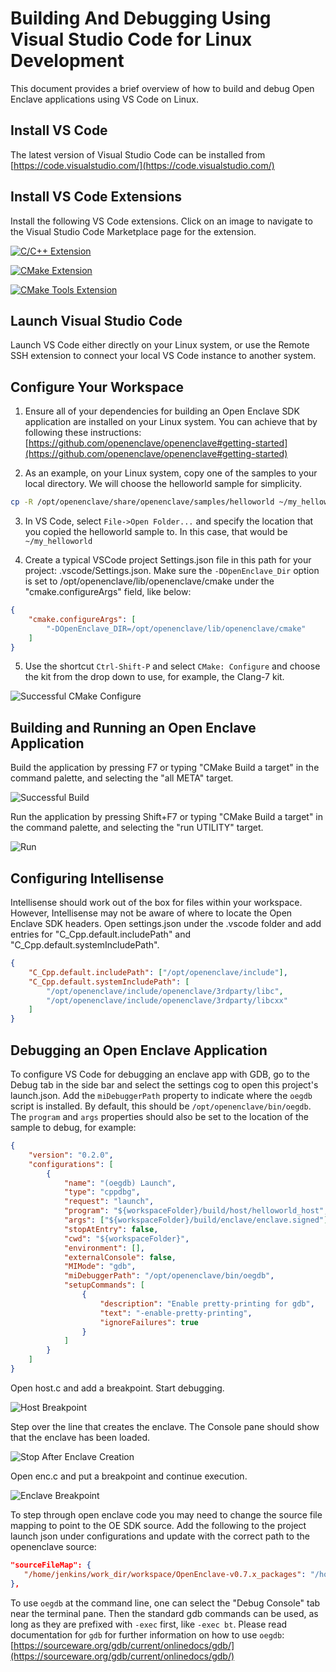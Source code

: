 # Building And Debugging Using Visual Studio Code for Linux Development

This document provides a brief overview of how to build and debug Open Enclave applications using VS Code on Linux.

## Install VS Code

The latest version of Visual Studio Code can be installed from [https://code.visualstudio.com/](https://code.visualstudio.com/)

## Install VS Code Extensions

Install the following VS Code extensions. Click on an image to navigate to the Visual Studio Code Marketplace page for the extension.

[![C/C++ Extension](images/VSCodeCppExtension.png)](https://marketplace.visualstudio.com/items?itemName=ms-vscode.cpptools)

[![CMake Extension](images/VSCodeLinuxCMakeExtension.png)](https://marketplace.visualstudio.com/items?itemName=twxs.cmake)

[![CMake Tools Extension](images/VSCodeCMakeToolsExtension.png)](https://marketplace.visualstudio.com/items?itemName=vector-of-bool.cmake-tools)

## Launch Visual Studio Code

Launch VS Code either directly on your Linux system, or use the Remote SSH extension to connect your local VS Code instance to another system.

## Configure Your Workspace

1. Ensure all of your dependencies for building an Open Enclave SDK application are installed on your Linux system. You can achieve that by following these instructions: [https://github.com/openenclave/openenclave#getting-started](https://github.com/openenclave/openenclave#getting-started)

2. As an example, on your Linux system, copy one of the samples to your local directory. We will choose the helloworld sample for simplicity.

```bash
cp -R /opt/openenclave/share/openenclave/samples/helloworld ~/my_helloworld
```

3. In VS Code, select `File->Open Folder...` and specify the location that you copied the helloworld sample to. In this case, that would be `~/my_helloworld`

4. Create a typical VSCode project Settings.json file in this path for your project: .vscode/Settings.json. Make sure the `-DOpenEnclave_Dir` option is set to /opt/openenclave/lib/openenclave/cmake under the "cmake.configureArgs" field, like below:

```json
{
    "cmake.configureArgs": [
        "-DOpenEnclave_DIR=/opt/openenclave/lib/openenclave/cmake"
    ]
}
```

5. Use the shortcut `Ctrl-Shift-P` and select `CMake: Configure` and choose the kit from the drop down to use, for example, the Clang-7 kit.

![Successful CMake Configure](images/VSCodeLinuxSuccessfulCMakeConfigure.png)

## Building and Running an Open Enclave Application

Build the application by pressing F7 or typing "CMake Build a target" in the command palette, and selecting the "all META" target.

![Successful Build](images/VSCodeLinuxSuccessfulBuild.png)

Run the application by pressing Shift+F7 or typing "CMake Build a target" in the command palette, and selecting the "run UTILITY" target.

![Run](images/VSCodeLinuxRunApplication.png)

## Configuring Intellisense

Intellisense should work out of the box for files within your workspace. However, Intellisense may not be aware of where to locate the Open Enclave SDK headers.
Open settings.json under the .vscode folder and add entries for "C_Cpp.default.includePath" and "C_Cpp.default.systemIncludePath".

```json
{
    "C_Cpp.default.includePath": ["/opt/openenclave/include"],
    "C_Cpp.default.systemIncludePath": [
        "/opt/openenclave/include/openenclave/3rdparty/libc",
        "/opt/openenclave/include/openenclave/3rdparty/libcxx"
    ]
}
```

## Debugging an Open Enclave Application

To configure VS Code for debugging an enclave app with GDB, go to the Debug tab in the side bar and select the settings cog to open this project's launch.json. Add the `miDebuggerPath` property to indicate where the `oegdb` script is installed. By default, this should be `/opt/openenclave/bin/oegdb`. The `program` and `args` properties should also be set to the location of the sample to debug, for example:

```json
{
    "version": "0.2.0",
    "configurations": [
        {
            "name": "(oegdb) Launch",
            "type": "cppdbg",
            "request": "launch",
            "program": "${workspaceFolder}/build/host/helloworld_host",
            "args": ["${workspaceFolder}/build/enclave/enclave.signed"],
            "stopAtEntry": false,
            "cwd": "${workspaceFolder}",
            "environment": [],
            "externalConsole": false,
            "MIMode": "gdb",
            "miDebuggerPath": "/opt/openenclave/bin/oegdb",
            "setupCommands": [
                {
                    "description": "Enable pretty-printing for gdb",
                    "text": "-enable-pretty-printing",
                    "ignoreFailures": true
                }
            ]
        }
    ]
}
```

Open host.c and add a breakpoint. Start debugging.

![Host Breakpoint](images/VSCodeLinuxHostBreakpoint.png)

Step over the line that creates the enclave. The Console pane should show that the enclave has been loaded.

![Stop After Enclave Creation](images/VSCodeLinuxStopAfterEnclaveCreation.png)

Open enc.c and put a breakpoint and continue execution.

![Enclave Breakpoint](images/VSCodeLinuxEnclaveBreakpoint.png)

To step through open enclave code you may need to change the source file mapping to point to the OE SDK source. Add the following to the project launch json under configurations and update with the correct path to the openenclave source:

```json
"sourceFileMap": {
   "/home/jenkins/work_dir/workspace/OpenEnclave-v0.7.x_packages": "/home/username/path2code/openenclave/",
},
```

To use `oegdb` at the command line, one can select the "Debug Console" tab near the terminal pane. Then the standard gdb commands can be used, as long as they are prefixed with `-exec` first, like `-exec bt`. Please read documentation for `gdb` for further information on how to use `oegdb`: [https://sourceware.org/gdb/current/onlinedocs/gdb/](https://sourceware.org/gdb/current/onlinedocs/gdb/)
